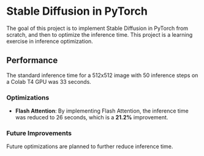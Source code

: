 # Stable Diffusion in PyTorch

The goal of this project is to implement Stable Diffusion in PyTorch from scratch, and then to optimize the inference time. This project is a learning exercise in inference optimization.

## Performance

The standard inference time for a 512x512 image with 50 inference steps on a Colab T4 GPU was 33 seconds.

### Optimizations

-   **Flash Attention**: By implementing Flash Attention, the inference time was reduced to 26 seconds, which is a **21.2%** improvement.

### Future Improvements

Future optimizations are planned to further reduce inference time.
